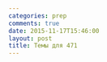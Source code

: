 ```yaml
---
categories: prep
comments: true
date: 2015-11-17T15:46:00
layout: post
title: Темы для 471
---
```



